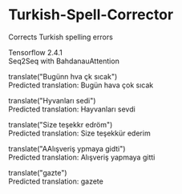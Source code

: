 # Turkish-Spell-Corrector 
Corrects Turkish spelling errors  

Tensorflow 2.4.1  
Seq2Seq with BahdanauAttention 

translate("Bugünn hva çk sıcak")  
Predicted translation: Bugün hava çok sıcak 

translate("Hyvanları sedi")   
Predicted translation: Hayvanları sevdi   

translate("Size teşekkr edröm")   
Predicted translation: Size teşekkür ederim   

translate("AAlışveriş ypmaya gidti")  
Predicted translation: Alışveriş yapmaya gitti  

translate("gazte")  
Predicted translation: gazete 
